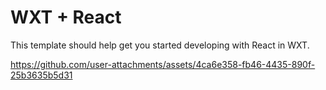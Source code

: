 # WXT + React

This template should help get you started developing with React in WXT.


https://github.com/user-attachments/assets/4ca6e358-fb46-4435-890f-25b3635b5d31

